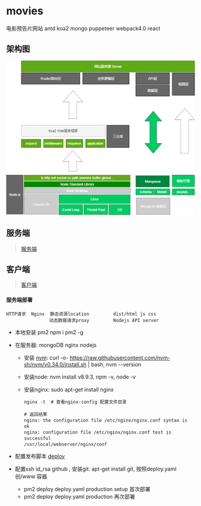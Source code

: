 # movies

电影预告片网站 antd koa2 mongo puppeteer webpack4.0 react

## 架构图

<p align="center">
  <img src="./server.png"/>
</p>

## 服务端

> [服务端](./server/README.md)

## 客户端

> [客户端](./client/README.md)

#### 服务端部署

```
HTTP请求  Nginx  静态资源location         dist/html js css
			    动态数据请求proxy         Nodejs API server
```
- 本地安装 pm2   npm i pm2 -g

- 在服务器: mongoDB nginx nodejs

  - 安装 [nvm](<https://github.com/nvm-sh/nvm> ): curl -o- https://raw.githubusercontent.com/nvm-sh/nvm/v0.34.0/install.sh | bash, nvm --version

  - 安装node: nvm install v8.9.3, npm -v, node -v

  - 安装nginx: sudo apt-get install nginx 

    ```
    nginx -t  # 查看nginx-config 配置文件目录
    
    # 返回结果
    nginx: the configuration file /etc/nginx/nginx.conf syntax is ok
    nginx: configuration file /etc/nginx/nginx.conf test is successful
    /usr/local/webserver/nginx/conf
    ```

- 配置发布脚本 [deploy](./deploy.yaml)

- 配置ssh id_rsa github , 安装git: apt-get install git, 按照deploy.yaml 创/www 容器

  - pm2 deploy deploy.yaml production setup  首次部署
  - pm2 deploy deploy.yaml production  再次部署

